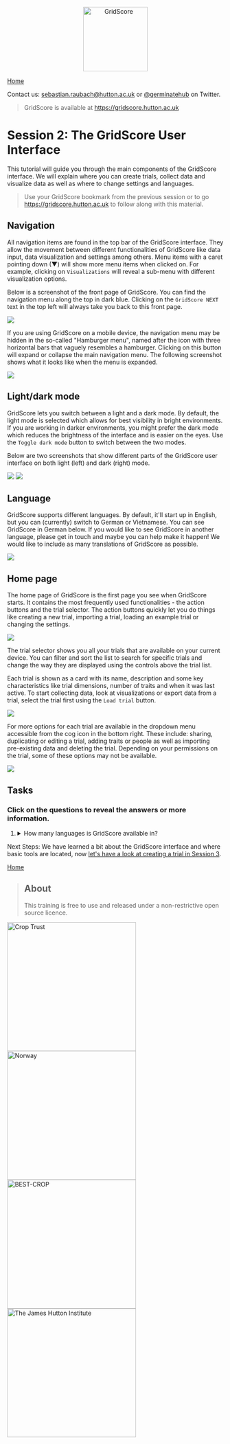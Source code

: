 <!-- Use these horrible HTML tag attributes because Markdown only supports limited HTML/CSS -->
<p align="center">
  <img src="img/gridscore.svg" width="150" alt="GridScore">
</p>

<a href="index.html" class="btn btn-dark">Home</a>

Contact us: [sebastian.raubach@hutton.ac.uk](mailto:sebastian.raubach@hutton.ac.uk) or [@germinatehub](https://www.twitter.com/germinatehub) on Twitter.

> GridScore is available at https://gridscore.hutton.ac.uk

# Session 2: The GridScore User Interface

This tutorial will guide you through the main components of the GridScore interface. We will explain where you can create trials, collect data and visualize data as well as where to change settings and languages.

> Use your GridScore bookmark from the previous session or to go https://gridscore.hutton.ac.uk to follow along with this material.

## Navigation
All navigation items are found in the top bar of the GridScore interface. They allow the movement between different functionalities of GridScore like data input, data visualization and settings among others. Menu items with a caret pointing down (&#9660;) will show more menu items when clicked on. For example, clicking on `Visualizations` will reveal a sub-menu with different visualization options.

Below is a screenshot of the front page of GridScore. You can find the navigation menu along the top in dark blue. Clicking on the `GridScore NEXT` text in the top left will always take you back to this front page.
 
<img src="session-2/home.png" style="max-width: 100%;">

If you are using GridScore on a mobile device, the navigation menu may be hidden in the so-called "Hamburger menu", named after the icon with three horizontal bars that vaguely resembles a hamburger. Clicking on this button will expand or collapse the main navigation menu. The following screenshot shows what it looks like when the menu is expanded.

<img src="session-2/home-phone.png" style="max-width: 50%;">

## Light/dark mode

GridScore lets you switch between a light and a dark mode. By default, the light mode is selected which allows for best visibility in bright environments. If you are working in darker environments, you might prefer the dark mode which reduces the brightness of the interface and is easier on the eyes. Use the `Toggle dark mode` button to switch between the two modes.

 Below are two screenshots that show different parts of the GridScore user interface on both light (left) and dark (right) mode.

<img src="session-2/home-dark-light.png" style="max-width: 100%;">

<img src="session-2/data-entry-dark-light.png" style="max-width: 100%;">

## Language

GridScore supports different languages. By default, it'll start up in English, but you can (currently) switch to German or Vietnamese. You can see GridScore in German below. If you would like to see GridScore in another language, please get in touch and maybe you can help make it happen! We would like to include as many translations of GridScore as possible.

<img src="session-2/home-german.png" style="max-width: 100%;">

## Home page

The home page of GridScore is the first page you see when GridScore starts. It contains the most frequently used functionalities - the action buttons and the trial selector. The action buttons quickly let you do things like creating a new trial, importing a trial, loading an example trial or changing the settings.

<img src="session-2/home.png" style="max-width: 100%;">

The trial selector shows you all your trials that are available on your current device. You can filter and sort the list to search for specific trials and change the way they are displayed using the controls above the trial list.

Each trial is shown as a card with its name, description and some key characteristics like trial dimensions, number of traits and when it was last active. To start collecting data, look at visualizations or export data from a trial, select the trial first using the `Load trial` button.

<img src="session-2/trial-selector.png" style="max-width: 100%;">

For more options for each trial are available in the dropdown menu accessible from the cog icon in the bottom right. These include: sharing, duplicating or editing a trial, adding traits or people as well as importing pre-existing data and deleting the trial. Depending on your permissions on the trial, some of these options may not be available.

<img src="session-2/trial-selector-options.png" style="max-width: 50%;">

## Tasks
### Click on the questions to reveal the answers or more information.

1. <details><summary>How many languages is GridScore available in?</summary>Answer: 3 - English, German and Vietnamese.</details>


Next Steps:  We have learned a bit about the GridScore interface and where basic tools are located, now [let's have a look at creating a trial in Session 3](session-3.html).

<a href="index.html" class="btn btn-dark">Home</a>

> ## About
> This training is free to use and released under a non-restrictive open source licence.

<div class="logos">
  <img src="img/crop-trust.svg" width="300" alt="Crop Trust">
  <img src="img/norway.svg" width="300" alt="Norway">
  <img src="img/best-crop.svg" width="300" alt="BEST-CROP">
  <img src="img/hutton.svg" width="300" alt="The James Hutton Institute">
</div>